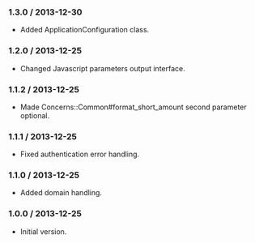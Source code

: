 ### 1.3.0 / 2013-12-30

* Added ApplicationConfiguration class.

### 1.2.0 / 2013-12-25

* Changed Javascript parameters output interface.

### 1.1.2 / 2013-12-25

* Made Concerns::Common#format_short_amount second parameter optional.

### 1.1.1 / 2013-12-25

* Fixed authentication error handling.

### 1.1.0 / 2013-12-25

* Added domain handling.

### 1.0.0 / 2013-12-25

* Initial version.

